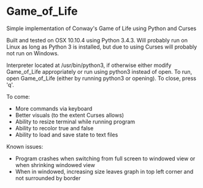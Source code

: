 # Game_of_Life
Simple implementation of Conway's Game of Life using Python and Curses

Built and tested on OSX 10.10.4 using Python 3.4.3.
Will probably run on Linux as long as Python 3 is installed, but due to using Curses will probably not run on Windows.

Interpreter located at /usr/bin/python3, if otherwise either modify Game_of_Life appropriately
or run using python3 instead of open.
To run, open Game_of_Life (either by running python3 or opening).
To close, press 'q'.

To come:
- More commands via keyboard
- Better visuals (to the extent Curses allows)
- Ability to resize terminal while running program
- Ability to recolor true and false
- Ability to load and save state to text files

Known issues:
- Program crashes when switching from full screen to windowed view or when shrinking windowed view
- When in windowed, increasing size leaves graph in top left corner and not surrounded by border